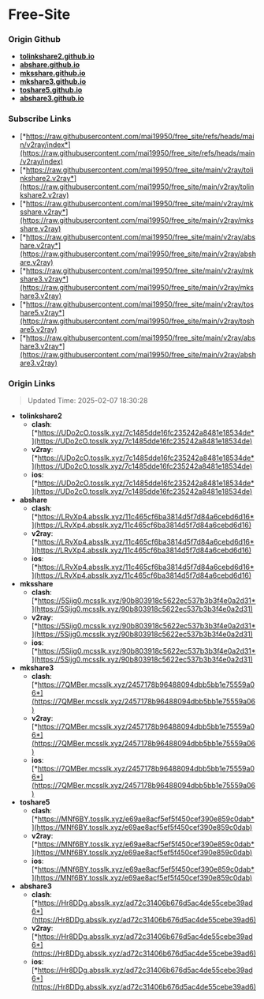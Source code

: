 # Free-Site

### Origin Github

- [**tolinkshare2.github.io**](https://github.com/tolinkshare2/tolinkshare2.github.io)
- [**abshare.github.io**](https://github.com/abshare/abshare.github.io)
- [**mksshare.github.io**](https://github.com/mksshare/mksshare.github.io)
- [**mkshare3.github.io**](https://github.com/mkshare3/mkshare3.github.io)
- [**toshare5.github.io**](https://github.com/toshare5/toshare5.github.io)
- [**abshare3.github.io**](https://github.com/abshare3/abshare3.github.io)

### Subscribe Links

- [*https://raw.githubusercontent.com/mai19950/free_site/refs/heads/main/v2ray/index*](https://raw.githubusercontent.com/mai19950/free_site/refs/heads/main/v2ray/index)
- [*https://raw.githubusercontent.com/mai19950/free_site/main/v2ray/tolinkshare2.v2ray*](https://raw.githubusercontent.com/mai19950/free_site/main/v2ray/tolinkshare2.v2ray)
- [*https://raw.githubusercontent.com/mai19950/free_site/main/v2ray/mksshare.v2ray*](https://raw.githubusercontent.com/mai19950/free_site/main/v2ray/mksshare.v2ray)
- [*https://raw.githubusercontent.com/mai19950/free_site/main/v2ray/abshare.v2ray*](https://raw.githubusercontent.com/mai19950/free_site/main/v2ray/abshare.v2ray)
- [*https://raw.githubusercontent.com/mai19950/free_site/main/v2ray/mkshare3.v2ray*](https://raw.githubusercontent.com/mai19950/free_site/main/v2ray/mkshare3.v2ray)
- [*https://raw.githubusercontent.com/mai19950/free_site/main/v2ray/toshare5.v2ray*](https://raw.githubusercontent.com/mai19950/free_site/main/v2ray/toshare5.v2ray)
- [*https://raw.githubusercontent.com/mai19950/free_site/main/v2ray/abshare3.v2ray*](https://raw.githubusercontent.com/mai19950/free_site/main/v2ray/abshare3.v2ray)

### Origin Links

> Updated Time: 2025-02-07 18:30:28

- **tolinkshare2**
  - **clash**: [*https://UDo2cO.tosslk.xyz/7c1485dde16fc235242a8481e18534de*](https://UDo2cO.tosslk.xyz/7c1485dde16fc235242a8481e18534de)
  - **v2ray**: [*https://UDo2cO.tosslk.xyz/7c1485dde16fc235242a8481e18534de*](https://UDo2cO.tosslk.xyz/7c1485dde16fc235242a8481e18534de)
  - **ios**: [*https://UDo2cO.tosslk.xyz/7c1485dde16fc235242a8481e18534de*](https://UDo2cO.tosslk.xyz/7c1485dde16fc235242a8481e18534de)
- **abshare**
  - **clash**: [*https://LRvXp4.absslk.xyz/11c465cf6ba3814d5f7d84a6cebd6d16*](https://LRvXp4.absslk.xyz/11c465cf6ba3814d5f7d84a6cebd6d16)
  - **v2ray**: [*https://LRvXp4.absslk.xyz/11c465cf6ba3814d5f7d84a6cebd6d16*](https://LRvXp4.absslk.xyz/11c465cf6ba3814d5f7d84a6cebd6d16)
  - **ios**: [*https://LRvXp4.absslk.xyz/11c465cf6ba3814d5f7d84a6cebd6d16*](https://LRvXp4.absslk.xyz/11c465cf6ba3814d5f7d84a6cebd6d16)
- **mksshare**
  - **clash**: [*https://5Sijg0.mcsslk.xyz/90b803918c5622ec537b3b3f4e0a2d31*](https://5Sijg0.mcsslk.xyz/90b803918c5622ec537b3b3f4e0a2d31)
  - **v2ray**: [*https://5Sijg0.mcsslk.xyz/90b803918c5622ec537b3b3f4e0a2d31*](https://5Sijg0.mcsslk.xyz/90b803918c5622ec537b3b3f4e0a2d31)
  - **ios**: [*https://5Sijg0.mcsslk.xyz/90b803918c5622ec537b3b3f4e0a2d31*](https://5Sijg0.mcsslk.xyz/90b803918c5622ec537b3b3f4e0a2d31)
- **mkshare3**
  - **clash**: [*https://7QMBer.mcsslk.xyz/2457178b96488094dbb5bb1e75559a06*](https://7QMBer.mcsslk.xyz/2457178b96488094dbb5bb1e75559a06)
  - **v2ray**: [*https://7QMBer.mcsslk.xyz/2457178b96488094dbb5bb1e75559a06*](https://7QMBer.mcsslk.xyz/2457178b96488094dbb5bb1e75559a06)
  - **ios**: [*https://7QMBer.mcsslk.xyz/2457178b96488094dbb5bb1e75559a06*](https://7QMBer.mcsslk.xyz/2457178b96488094dbb5bb1e75559a06)
- **toshare5**
  - **clash**: [*https://MNf6BY.tosslk.xyz/e69ae8acf5ef5f450cef390e859c0dab*](https://MNf6BY.tosslk.xyz/e69ae8acf5ef5f450cef390e859c0dab)
  - **v2ray**: [*https://MNf6BY.tosslk.xyz/e69ae8acf5ef5f450cef390e859c0dab*](https://MNf6BY.tosslk.xyz/e69ae8acf5ef5f450cef390e859c0dab)
  - **ios**: [*https://MNf6BY.tosslk.xyz/e69ae8acf5ef5f450cef390e859c0dab*](https://MNf6BY.tosslk.xyz/e69ae8acf5ef5f450cef390e859c0dab)
- **abshare3**
  - **clash**: [*https://Hr8DDg.absslk.xyz/ad72c31406b676d5ac4de55cebe39ad6*](https://Hr8DDg.absslk.xyz/ad72c31406b676d5ac4de55cebe39ad6)
  - **v2ray**: [*https://Hr8DDg.absslk.xyz/ad72c31406b676d5ac4de55cebe39ad6*](https://Hr8DDg.absslk.xyz/ad72c31406b676d5ac4de55cebe39ad6)
  - **ios**: [*https://Hr8DDg.absslk.xyz/ad72c31406b676d5ac4de55cebe39ad6*](https://Hr8DDg.absslk.xyz/ad72c31406b676d5ac4de55cebe39ad6)
